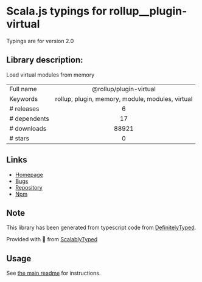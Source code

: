 
# Scala.js typings for rollup__plugin-virtual

Typings are for version 2.0

## Library description:
Load virtual modules from memory

|                    |                 |
| ------------------ | :-------------: |
| Full name          | @rollup/plugin-virtual |
| Keywords           | rollup, plugin, memory, module, modules, virtual |
| # releases         | 6 |
| # dependents       | 17 |
| # downloads        | 88921 |
| # stars            | 0 |

## Links
- [Homepage](https://github.com/rollup/plugins/tree/master/packages/virtual#readme)
- [Bugs](https://github.com/rollup/rollup-plugin-virtual/issues)
- [Repository](https://github.com/rollup/plugins)
- [Npm](https://www.npmjs.com/package/%40rollup%2Fplugin-virtual)
    


## Note
This library has been generated from typescript code from [DefinitelyTyped](https://definitelytyped.org).

Provided with :purple_heart: from [ScalablyTyped](https://github.com/oyvindberg/ScalablyTyped)

## Usage
See [the main readme](../../readme.md) for instructions.


